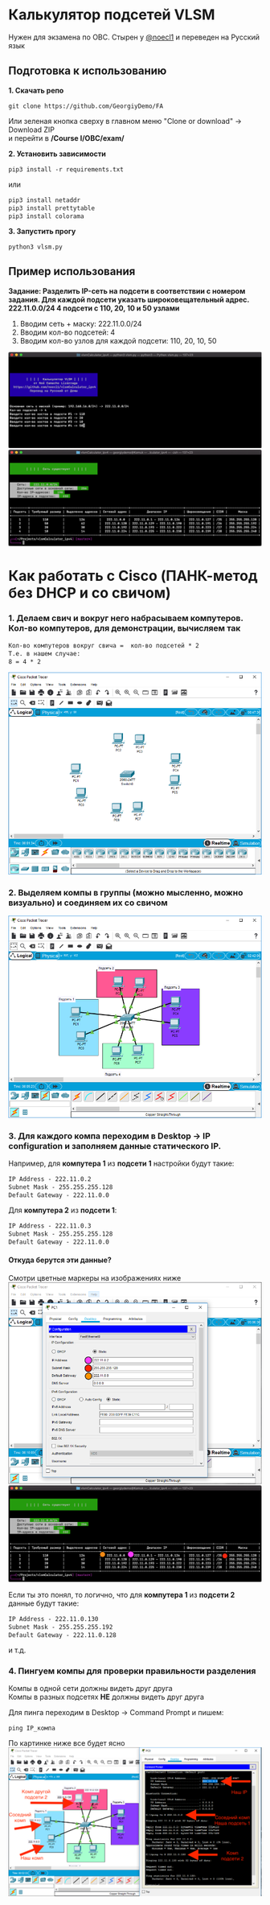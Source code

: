 # Калькулятор подсетей VLSM
Нужен для экзамена по ОВС. Стырен у [@noecl1](https://github.com/noecl1) и переведен на Русский язык

## Подготовка к использованию

**1. Скачать репо**
```console
git clone https://github.com/GeorgiyDemo/FA
```
Или зеленая кнопка сверху в главном меню "Clone or download" -> Download ZIP<br>
и перейти в **/Course I/ОВС/exam/**

**2. Установить зависимости**
```console
pip3 install -r requirements.txt
```
или
```console
pip3 install netaddr
pip3 install prettytable
pip3 install colorama
```

**3. Запустить прогу**
```console
python3 vlsm.py
```


## Пример использования

**Задание: Разделить IP-сеть на подсети в соответствии с номером задания. Для каждой подсети указать широковещательный адрес. 222.11.0.0/24 4 подсети с 110, 20, 10 и 50 узлами**

1. Вводим сеть + маску: 222.11.0.0/24
2. Вводим кол-во подсетей: 4
3. Вводим кол-во узлов для каждой подсети: 110, 20, 10, 50

![Пример ввода данных](./img/img1.png)
![Пример вывода данных](./img/img2.png)

# Как работать с Cisco (ПАНК-метод без DHCP и со свичом)

### 1. Делаем свич и вокруг него набрасываем компутеров. Кол-во компутеров, для демонстрации, вычисляем так
```
Кол-во компутеров вокруг свича =  кол-во подсетей * 2
Т.е. в нашем случае:
8 = 4 * 2
```
![Шаг 1](./img/cisco1.png)

### 2. Выделяем компы в группы (можно мысленно, можно визуально) и соединяем их со свичом

![Шаг 2](./img/cisco2.png)

### 3. Для каждого компа переходим в Desktop -> IP configuration и заполняем данные статического IP.
Например, для **компутера 1** из **подсети 1** настройки будут такие:
```
IP Address - 222.11.0.2
Subnet Mask - 255.255.255.128
Default Gateway - 222.11.0.0
```
Для **компутера 2** из **подсети 1**:
```
IP Address - 222.11.0.3
Subnet Mask - 255.255.255.128
Default Gateway - 222.11.0.0
```

#### Откуда берутся эти данные?
Смотри цветные маркеры на изображениях ниже
![Шаг 3. Cisco](./img/cisco3.png)
![Шаг 3. Терминал](./img/img3.png)

Если ты это понял, то логично, что для **компутера 1** из **подсети 2** данные будут такие:
```
IP Address - 222.11.0.130
Subnet Mask - 255.255.255.192
Default Gateway - 222.11.0.128
```
и т.д.

### 4. Пингуем компы для проверки правильности разделения
Компы в одной сети должны видеть друг друга<br>
Компы в разных подсетях **НЕ** должны видеть друг друга

Для пинга переходим в Desktop -> Command Prompt и пишем:
```console
ping IP_компа
```
По картинке ниже все будет ясно
![Шаг 4. Cisco](./img/cisco4.png)